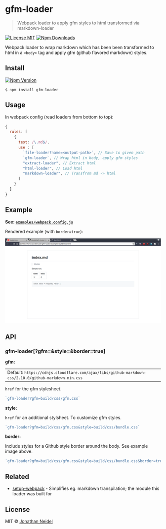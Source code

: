# gfm-loader

> Webpack loader to apply gfm styles to html transformed via markdown-loader

[![License MIT](https://img.shields.io/badge/license-MIT-green.svg?style=flat-square)](https://github.com/jneidel/gfm-loader/blob/master/license)
[![Npm Downloads](https://img.shields.io/npm/dw/gfm-loader.svg?style=flat-square)](https://www.npmjs.com/package/gfm-loader)

Webpack loader to wrap markdown which has been been transformed to html in a `<body>` tag and apply gfm (github flavored markdown) styles.

## Install

[![Npm Version](https://img.shields.io/npm/v/gfm-loader.svg?style=flat-square)](https://www.npmjs.com/package/gfm-loader)

```
$ npm install gfm-loader
```

## Usage

In webpack config (read loaders from bottom to top):

```js
{
  rules: [
    {
      test: /\.md$/,
      use : [
        `file-loader?name=<output-path>`, // Save to given path
        `gfm-loader`, // Wrap html in body, apply gfm styles
        "extract-loader", // Extract html
        "html-loader", // Load html
        "markdown-loader", // Transfrom md -> html
      ]
    }
  ]
}
```

## Example

**See: [`examples/webpack.config.js`](examples/webpack.config.js)**

Rendered example (with `border=true`):

![Rendered example](examples/rendered.png)

## API

### gfm-loader[?gfm=<path>&style=<path>&border=true]

**gfm:**

<table><tr>
  <td>Default: <code>https://cdnjs.cloudflare.com/ajax/libs/github-markdown-css/2.10.0/github-markdown.min.css</code></td>
</tr></table>

`href` for the gfm stylesheet.

```js
`gfm-loader?gfm=build/css/gfm.css`
```

**style:**

`href` for an additional stylsheet.
To customize gfm styles.

```js
`gfm-loader?gfm=build/css/gfm.css&style=build/css/bundle.css`
```

**border:**

Include styles for a Github style border around the body.
See example image above.

```js
`gfm-loader?gfm=build/css/gfm.css&style=build/css/bundle.css&border=true`
```

## Related

- [setup-webpack](https://github.com/jneidel/setup-webpack) - Simplifies eg. markdown transpilation; the module this loader was built for

## License

MIT © [Jonathan Neidel](https://jneidel.com)
